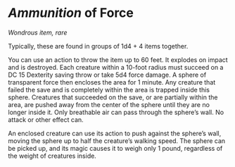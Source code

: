 # *Ammunition* of Force
*Wondrous item, rare*

Typically, these are found in groups of 1d4 + 4 items together.

You can use an action to throw the item up to 60 feet. It explodes on impact and is destroyed. Each creature within a 10-foot radius must succeed on a DC 15 Dexterity saving throw or take 5d4 force damage. A sphere of transparent force then encloses the area for 1 minute. Any creature that failed the save and is completely within the area is trapped inside this sphere. Creatures that succeeded on the save, or are partially within the area, are pushed away from the center of the sphere until they are no longer inside it. Only breathable air can pass through the sphere’s wall. No attack or other effect can.

An enclosed creature can use its action to push against the sphere’s wall, moving the sphere up to half the creature’s walking speed. The sphere can be picked up, and its magic causes it to weigh only 1 pound, regardless of the weight of creatures inside.
